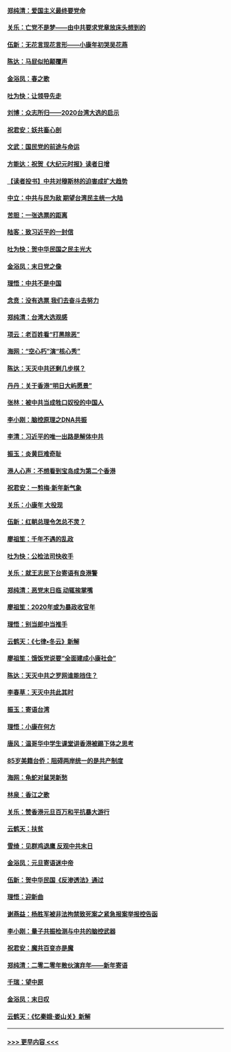 #### [郑纯清：爱国主义最终要党命](../pages/nsc993/n11802197.md?t=01181831) 
#### [关乐：亡党不是梦——由中共要求党章放床头想到的](../pages/nsc993/n11802156.md?t=01181831) 
#### [伍新：无花言现花言形——小康年初哭吴花燕](../pages/nsc993/n11800044.md?t=01181831) 
#### [陈达：马屁似拍颠覆声](../pages/nsc993/n11800010.md?t=01181831) 
#### [金浴凤：春之歌](../pages/nsc993/n11797687.md?t=01181831) 
#### [吐为快：让领导先走](../pages/nsc993/n11797512.md?t=01181831) 
#### [刘博：众志所归——2020台湾大选的启示](../pages/nsc993/n11796878.md?t=01181831) 
#### [祝君安：妖共畜心剖](../pages/nsc993/n11794273.md?t=01181831) 
#### [文武：国民党的前途与命运](../pages/nsc993/n11794198.md?t=01181831) 
#### [方能达：祝贺《大纪元时报》读者日增](../pages/nsc993/n11793807.md?t=01181831) 
#### [【读者投书】中共对穆斯林的迫害成扩大趋势](../pages/nsc993/n11791371.md?t=01181831) 
#### [中立：中共与民为敌 期望台湾民主统一大陆](../pages/nsc993/n11790392.md?t=01181831) 
#### [苦胆：一张选票的距离](../pages/nsc993/n11788914.md?t=01181831) 
#### [陆客：致习近平的一封信](../pages/nsc993/n11788867.md?t=01181831) 
#### [吐为快：贺中华民国之民主光大](../pages/nsc993/n11788618.md?t=01181831) 
#### [金浴凤：末日党之像](../pages/nsc993/n11787475.md?t=01181831) 
#### [理悟：中共不是中国](../pages/nsc993/n11787463.md?t=01181831) 
#### [念贲：没有选票  我们去奋斗去努力](../pages/nsc993/n11787398.md?t=01181831) 
#### [郑纯清：台湾大选观感](../pages/nsc993/n11786210.md?t=01181831) 
#### [项云：老百姓看“打黑除恶”](../pages/nsc993/n11785398.md?t=01181831) 
#### [海网：“空心朽”演“核心秀”](../pages/nsc993/n11783874.md?t=01181831) 
#### [陈达：天灭中共还剩几步棋？](../pages/nsc993/n11783719.md?t=01181831) 
#### [丹丹：关于香港“明日大屿愿景”](../pages/nsc993/n11783273.md?t=01181831) 
#### [张林：被中共当成牲口奴役的中国人](../pages/nsc993/n11782397.md?t=01181831) 
#### [李小刚：脑控原理之DNA共振](../pages/nsc993/n11780962.md?t=01181831) 
#### [李清：习近平的唯一出路是解体中共](../pages/nsc993/n11780866.md?t=01181831) 
#### [振玉：炎黄巨难奇耻](../pages/nsc993/n11779632.md?t=01181831) 
#### [港人心声：不想看到宝岛成为第二个香港](../pages/nsc993/n11778817.md?t=01181831) 
#### [祝君安：一剪梅‧新年新气象](../pages/nsc993/n11776340.md?t=01181831) 
#### [关乐：小康年 大役现](../pages/nsc993/n11774213.md?t=01181831) 
#### [伍新：红朝总理令怎总不灵？](../pages/nsc993/n11770813.md?t=01181831) 
#### [廖祖笙：千年不遇的乱政](../pages/nsc993/n11770373.md?t=01181831) 
#### [吐为快：公检法司快收手](../pages/nsc993/n11770359.md?t=01181831) 
#### [关乐：就王志民下台寄语有良港警](../pages/nsc993/n11769903.md?t=01181831) 
#### [郑纯清：恶党末日临 动辄挨掌嘴](../pages/nsc993/n11769356.md?t=01181831) 
#### [廖祖笙：2020年或为暴政收官年](../pages/nsc993/n11768216.md?t=01181831) 
#### [理悟：别当郎中当推手](../pages/nsc993/n11768243.md?t=01181831) 
#### [云鹤天：《七律▪冬云》新解](../pages/nsc993/n11768204.md?t=01181831) 
#### [廖祖笙：饿饭党说要“全面建成小康社会”](../pages/nsc993/n11767482.md?t=01181831) 
#### [陈达：天灭中共之罗网谁能挡住？](../pages/nsc993/n11767465.md?t=01181831) 
#### [李春草：天灭中共此其时](../pages/nsc993/n11767452.md?t=01181831) 
#### [振玉：寄语台湾](../pages/nsc993/n11767432.md?t=01181831) 
#### [理悟：小康在何方](../pages/nsc993/n11767394.md?t=01181831) 
#### [唐风：温哥华中学生课堂讲香港被踢下体之思考](../pages/nsc993/n11766848.md?t=01181831) 
#### [85岁美籍台侨：阻碍两岸统一的是共产制度](../pages/nsc993/n11765043.md?t=01181831) 
#### [海网：龟蛇对鼠哭新愁](../pages/nsc993/n11764895.md?t=01181831) 
#### [林泉：香江之歌](../pages/nsc993/n11764415.md?t=01181831) 
#### [关乐：赞香港元旦百万和平抗暴大游行](../pages/nsc993/n11764382.md?t=01181831) 
#### [云鹤天：扶贫](../pages/nsc993/n11764245.md?t=01181831) 
#### [雪绮：见群鸡退鹰  反观中共末日](../pages/nsc993/n11762112.md?t=01181831) 
#### [金浴凤：元旦寄语迷中帝](../pages/nsc993/n11761788.md?t=01181831) 
#### [伍新：贺中华民国《反渗透法》通过](../pages/nsc993/n11761994.md?t=01181831) 
#### [理悟：迎新曲](../pages/nsc993/n11761152.md?t=01181831) 
#### [谢燕益：杨胜军被非法拘禁致死案之紧急报案举报控告函](../pages/nsc993/n11756134.md?t=01181831) 
#### [李小刚：量子共振检测与中共的脑控武器](../pages/nsc993/n11754518.md?t=01181831) 
#### [祝君安：魔共百变亦是魔](../pages/nsc993/n11754469.md?t=01181831) 
#### [郑纯清：二零二零年散伙演弃年——新年寄语](../pages/nsc993/n11754195.md?t=01181831) 
#### [千瑞：望中原](../pages/nsc993/n11754159.md?t=01181831) 
#### [金浴凤：末日叹](../pages/nsc993/n11752359.md?t=01181831) 
#### [云鹤天：《忆秦娥‧娄山关》新解](../pages/nsc993/n11752348.md?t=01181831) 

----
#### [ >>> 更早内容 <<< ](../indexes/nsc993-earlier.md)
